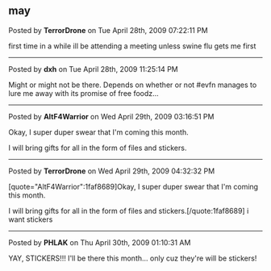 ## may
Posted by **TerrorDrone** on Tue April 28th, 2009 07:22:11 PM

first time in a while ill be attending a meeting 
unless swine flu gets me first

--------------------------------------------------------------------------------

Posted by **dxh** on Tue April 28th, 2009 11:25:14 PM

Might or might not be there.  Depends on whether or not #evfn manages to lure me away with its promise of free foodz...

--------------------------------------------------------------------------------

Posted by **AltF4Warrior** on Wed April 29th, 2009 03:16:51 PM

Okay, I super duper swear that I'm coming this month. 

I will bring gifts for all in the form of files and stickers.

--------------------------------------------------------------------------------

Posted by **TerrorDrone** on Wed April 29th, 2009 04:32:32 PM

[quote="AltF4Warrior":1faf8689]Okay, I super duper swear that I'm coming this month. 

I will bring gifts for all in the form of files and stickers.[/quote:1faf8689]
i want stickers

--------------------------------------------------------------------------------

Posted by **PHLAK** on Thu April 30th, 2009 01:10:31 AM

YAY, STICKERS!!!  I'll be there this month... only cuz they're will be stickers!
